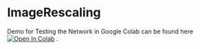 # ImageRescaling 

Demo for Testing the Network in Google Colab can be found here [![Open In Colab](https://colab.research.google.com/assets/colab-badge.svg)](https://github.com/PrasannaPulakurthi/ImageRescaling/blob/main/Invertible_Rescaling.ipynb)
. 
